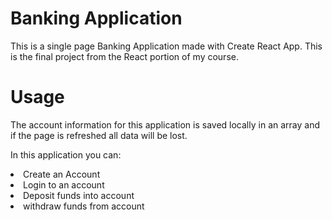 # Banking Application

This is a single page Banking Application made with Create React App. This is the final project from the React portion of my course.

# Usage

The account information for this application is saved locally in an array and if the page is refreshed all data will be lost.

In this application you can:
<li>Create an Account
<li>Login to an account
<li>Deposit funds into account
<li>withdraw funds from account
